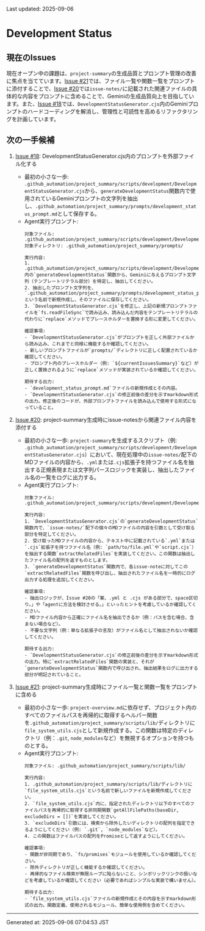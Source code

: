 Last updated: 2025-09-06

# Development Status

## 現在のIssues
現在オープン中の課題は、`project-summary`の生成品質とプロンプト管理の改善に焦点を当てています。[Issue #21](../issue-notes/21.md)では、ファイル一覧や関数一覧をプロンプトに添付することで、[Issue #20](../issue-notes/20.md)では`issue-notes/`に記載された関連ファイルの具体的な内容をプロンプトに含めることで、Geminiの生成品質向上を目指しています。また、[Issue #18](../issue-notes/18.md)では、`DevelopmentStatusGenerator.cjs`内のGeminiプロンプトのハードコーディングを解消し、管理性と可読性を高めるリファクタリングを計画しています。

## 次の一手候補
1. [Issue #18](../issue-notes/18.md): DevelopmentStatusGenerator.cjs内のプロンプトを外部ファイル化する
   - 最初の小さな一歩: `.github_automation/project_summary/scripts/development/DevelopmentStatusGenerator.cjs`から、`generateDevelopmentStatus`関数内で使用されているGeminiプロンプトの文字列を抽出し、`.github_automation/project_summary/prompts/development_status_prompt.md`として保存する。
   - Agent実行プロンプト:
     ```
     対象ファイル: .github_automation/project_summary/scripts/development/DevelopmentStatusGenerator.cjs
     対象ディレクトリ: .github_automation/project_summary/prompts/

     実行内容:
     1. .github_automation/project_summary/scripts/development/DevelopmentStatusGenerator.cjs内の`generateDevelopmentStatus`関数から、Geminiに与えるプロンプト文字列（テンプレートリテラル部分）を特定し、抽出してください。
     2. 抽出したプロンプト文字列を、`.github_automation/project_summary/prompts/development_status_prompt.md`という名前で新規作成し、そのファイルに保存してください。
     3. `DevelopmentStatusGenerator.cjs`を修正し、上記の新規プロンプトファイルを`fs.readFileSync`で読み込み、読み込んだ内容をテンプレートリテラルの代わりに`replace`メソッドでプレースホルダーを置換する形に変更してください。

     確認事項:
     - `DevelopmentStatusGenerator.cjs`がプロンプトを正しく外部ファイルから読み込み、これまでと同様に機能するか確認してください。
     - 新しいプロンプトファイルが`prompts/`ディレクトリに正しく配置されているか確認してください。
     - プロンプト内のプレースホルダー（例: `${currentIssuesSummary}`など）が正しく置換されるように`replace`メソッドが実装されているか確認してください。

     期待する出力:
     - `development_status_prompt.md`ファイルの新規作成とその内容。
     - `DevelopmentStatusGenerator.cjs`の修正前後の差分を示すmarkdown形式の出力。修正後のコードが、外部プロンプトファイルを読み込んで使用する形式になっていること。
     ```

2. [Issue #20](../issue-notes/20.md): project-summary生成時にissue-notesから関連ファイル内容を添付する
   - 最初の小さな一歩: `project-summary`を生成するスクリプト（例: `.github_automation/project_summary/scripts/development/DevelopmentStatusGenerator.cjs`）において、現在処理中の`issue-notes/`配下のMDファイルの内容から、`.yml`または`.cjs`拡張子を持つファイル名を抽出する正規表現または文字列パースロジックを実装し、抽出したファイル名の一覧をログに出力する。
   - Agent実行プロンプト:
     ```
     対象ファイル: .github_automation/project_summary/scripts/development/DevelopmentStatusGenerator.cjs

     実行内容:
     1. `DevelopmentStatusGenerator.cjs`の`generateDevelopmentStatus`関数内で、`issue-notes/`配下の個々のMDファイルの内容を引数として受け取る部分を特定してください。
     2. 受け取ったMDファイルの内容から、テキスト中に記載されている`.yml`または`.cjs`拡張子を持つファイル名（例: `path/to/file.yml`や`script.cjs`）を抽出する関数`extractRelatedFiles`を実装してください。この関数は抽出したファイル名の配列を返すものとします。
     3. `generateDevelopmentStatus`関数内で、各issue-noteに対してこの`extractRelatedFiles`関数を呼び出し、抽出されたファイル名を一時的にログ出力する処理を追加してください。

     確認事項:
     - 抽出ロジックが、Issue #20の「案、.yml と .cjs がある部分で、space区切り。」や「agentに方法を検討させる。」といったヒントを考慮しているか確認してください。
     - MDファイル内容から正確にファイル名を抽出できるか（例：パスを含む場合、含まない場合など）。
     - 不要な文字列（例：単なる拡張子の言及）がファイル名として抽出されないか確認してください。

     期待する出力:
     - `DevelopmentStatusGenerator.cjs`の修正前後の差分を示すmarkdown形式の出力。特に`extractRelatedFiles`関数の実装と、それが`generateDevelopmentStatus`関数内で呼び出され、抽出結果をログに出力する部分が明記されていること。
     ```

3. [Issue #21](../issue-notes/21.md): project-summary生成時にファイル一覧と関数一覧をプロンプトに含める
   - 最初の小さな一歩: `project-overview.md`に依存せず、プロジェクト内のすべてのファイルパスを再帰的に取得するヘルパー関数を`.github_automation/project_summary/scripts/lib/`ディレクトリに`file_system_utils.cjs`として新規作成する。この関数は特定のディレクトリ（例：`.git`, `node_modules`など）を無視するオプションを持つものとする。
   - Agent実行プロンプト:
     ```
     対象ファイル: .github_automation/project_summary/scripts/lib/

     実行内容:
     1. .github_automation/project_summary/scripts/lib/ディレクトリに`file_system_utils.cjs`という名前で新しいファイルを新規作成してください。
     2. `file_system_utils.cjs`内に、指定されたディレクトリ以下のすべてのファイルパスを再帰的に取得する非同期関数`getAllFilePaths(baseDir, excludeDirs = [])`を実装してください。
     3. `excludeDirs`引数には、検索から除外したいディレクトリの配列を指定できるようにしてください（例: `.git`, `node_modules`など）。
     4. この関数はファイルパスの配列をPromiseとして返すようにしてください。

     確認事項:
     - 関数が非同期であり、`fs/promises`モジュールを使用しているか確認してください。
     - 除外ディレクトリが正しく機能するか確認してください。
     - 再帰的なファイル検索が無限ループに陥らないこと、シンボリックリンクの扱いなどを考慮しているか確認してください（必要であればシンプルな実装で構いません）。

     期待する出力:
     - `file_system_utils.cjs`ファイルの新規作成とその内容を示すmarkdown形式の出力。関数定義、使用されるモジュール、簡単な使用例を含めてください。

---
Generated at: 2025-09-06 07:04:53 JST
